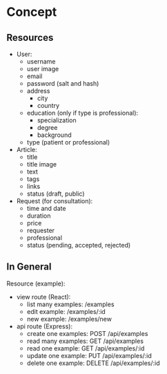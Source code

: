 # Concept

## Resources

- User:
  - username
  - user image
  - email
  - password (salt and hash)
  - address
    - city
    - country
  - education (only if type is professional):
    - specialization
    - degree
    - background
  - type (patient or professional)
- Article:
  - title
  - title image
  - text
  - tags
  - links
  - status (draft, public)
- Request (for consultation):
  - time and date
  - duration
  - price
  - requester
  - professional
  - status (pending, accepted, rejected)

## In General

Resource (example):

- view route (React):
  - list many examples: /examples
  - edit example: /examples/:id
  - new example: /examples/new
- api route (Express):
  - create one examples: POST /api/examples
  - read many examples: GET /api/examples
  - read one example: GET /api/examples/:id
  - update one example: PUT /api/examples/:id
  - delete one example: DELETE /api/examples/:id
